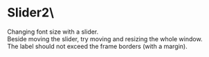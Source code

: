 # Slider2\
Changing font size with a slider.\
Beside moving the slider, try moving and resizing the whole window.\
The label should not exceed the frame borders (with a margin).
